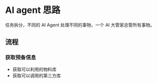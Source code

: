 # AI agent 思路

任务拆分，不同的 AI Agent 处理不同的事物，一个 AI 大管家总管所有事物。

## 流程

### 获取预备信息

- 获取可以利用的物料库
- 获取可以调用的第三方库
